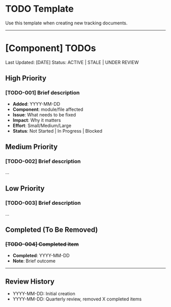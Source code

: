 # TODO Template

Use this template when creating new tracking documents.

---

# [Component] TODOs

Last Updated: [DATE]
Status: ACTIVE | STALE | UNDER REVIEW

## High Priority

### [TODO-001] Brief description
- **Added**: YYYY-MM-DD
- **Component**: module/file affected
- **Issue**: What needs to be fixed
- **Impact**: Why it matters
- **Effort**: Small/Medium/Large
- **Status**: Not Started | In Progress | Blocked

## Medium Priority

### [TODO-002] Brief description
...

## Low Priority

### [TODO-003] Brief description
...

## Completed (To Be Removed)

### ~~[TODO-004] Completed item~~
- **Completed**: YYYY-MM-DD
- **Note**: Brief outcome

---

## Review History
- YYYY-MM-DD: Initial creation
- YYYY-MM-DD: Quarterly review, removed X completed items